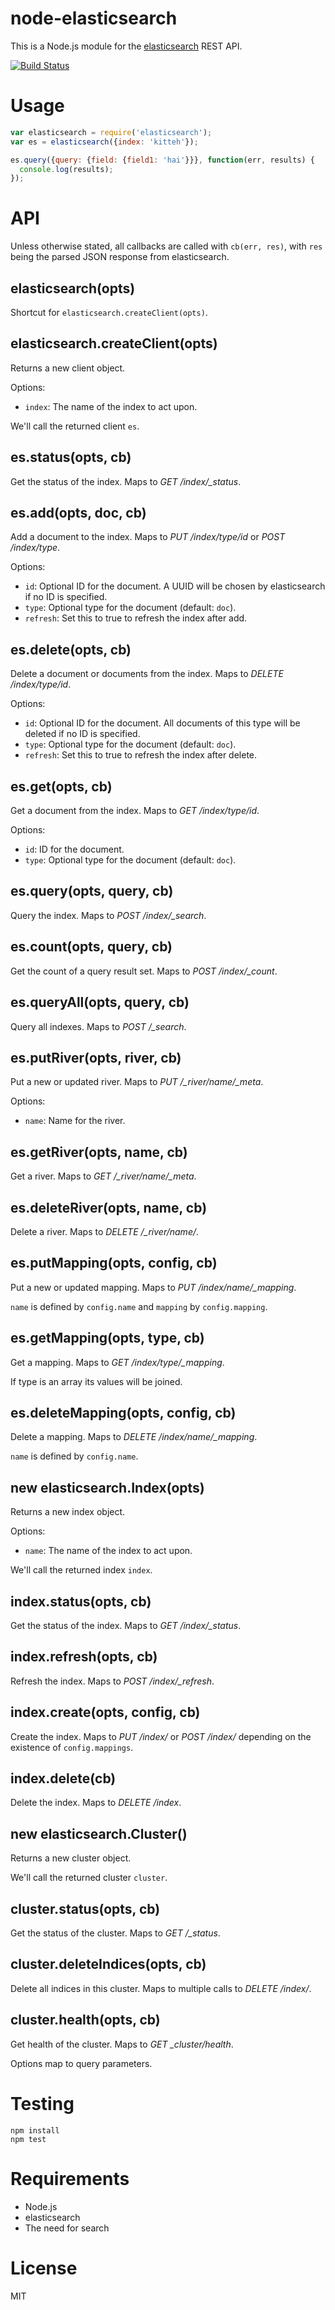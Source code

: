 node-elasticsearch
==================

This is a Node.js module for the [elasticsearch](http://www.elasticsearch.org/) REST API.

[![Build Status](https://travis-ci.org/ncb000gt/node-elasticsearch.png)](https://travis-ci.org/ncb000gt/node-elasticsearch)


Usage
=====

```js
var elasticsearch = require('elasticsearch');
var es = elasticsearch({index: 'kitteh'});

es.query({query: {field: {field1: 'hai'}}}, function(err, results) {
  console.log(results);
});
```


API
===

Unless otherwise stated, all callbacks are called with `cb(err, res)`, with `res` being the parsed JSON response from elasticsearch.

elasticsearch(opts)
-------------------
Shortcut for `elasticsearch.createClient(opts)`.

elasticsearch.createClient(opts)
--------------------------------
Returns a new client object. 

Options:
* `index`: The name of the index to act upon.

We'll call the returned client `es`.

es.status(opts, cb)
-------------------
Get the status of the index. Maps to *GET /index/_status*.

es.add(opts, doc, cb)
---------------------
Add a document to the index. Maps to *PUT /index/type/id* or *POST /index/type*.

Options:
* `id`: Optional ID for the document. A UUID will be chosen by elasticsearch if no ID is specified.
* `type`: Optional type for the document (default: `doc`).
* `refresh`: Set this to true to refresh the index after add.

es.delete(opts, cb)
-------------------
Delete a document or documents from the index. Maps to *DELETE /index/type/id*.

Options:
* `id`: Optional ID for the document. All documents of this type will be deleted if no ID is specified.
* `type`: Optional type for the document (default: `doc`).
* `refresh`: Set this to true to refresh the index after delete.

es.get(opts, cb)
----------------
Get a document from the index. Maps to *GET /index/type/id*.

Options:
* `id`: ID for the document.
* `type`: Optional type for the document (default: `doc`).

es.query(opts, query, cb)
-------------------------
Query the index. Maps to *POST /index/_search*.

es.count(opts, query, cb)
-------------------------
Get the count of a query result set. Maps to *POST /index/_count*.

es.queryAll(opts, query, cb)
----------------------------
Query all indexes. Maps to *POST /_search*.

es.putRiver(opts, river, cb)
----------------------------
Put a new or updated river. Maps to *PUT /_river/name/_meta*.

Options:
* `name`: Name for the river.

es.getRiver(opts, name, cb)
---------------------------
Get a river. Maps to *GET /_river/name/_meta*.

es.deleteRiver(opts, name, cb)
-------------------------------
Delete a river. Maps to *DELETE /_river/name/*.

es.putMapping(opts, config, cb)
-------------------------------
Put a new or updated mapping. Maps to *PUT /index/name/_mapping*.

`name` is defined by `config.name` and `mapping` by `config.mapping`.

es.getMapping(opts, type, cb)
-----------------------------
Get a mapping. Maps to *GET /index/type/_mapping*.

If type is an array its values will be joined.

es.deleteMapping(opts, config, cb)
----------------------------------
Delete a mapping. Maps to *DELETE /index/name/_mapping*.

`name` is defined by `config.name`.

new elasticsearch.Index(opts)
-----------------------------
Returns a new index object. 

Options:
* `name`: The name of the index to act upon.

We'll call the returned index `index`.

index.status(opts, cb)
----------------------
Get the status of the index. Maps to *GET /index/_status*.

index.refresh(opts, cb)
-----------------------
Refresh the index. Maps to *POST /index/_refresh*.

index.create(opts, config, cb)
------------------------------
Create the index. Maps to *PUT /index/* or *POST /index/* depending on the existence of `config.mappings`.

index.delete(cb)
----------------
Delete the index. Maps to *DELETE /index*.

new elasticsearch.Cluster()
---------------------------
Returns a new cluster object. 

We'll call the returned cluster `cluster`.

cluster.status(opts, cb)
------------------------
Get the status of the cluster. Maps to *GET /_status*.

cluster.deleteIndices(opts, cb)
-------------------------------
Delete all indices in this cluster. Maps to multiple calls to *DELETE /index/*.

cluster.health(opts, cb)
------------------------
Get health of the cluster. Maps to *GET _cluster/health*.

Options map to query parameters.


Testing
=======

```
npm install
npm test
```    


Requirements
============

* Node.js
* elasticsearch
* The need for search


License
=======

MIT

